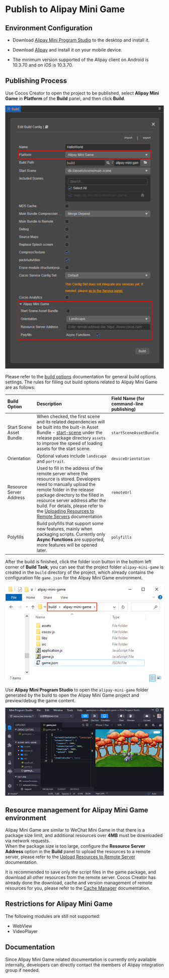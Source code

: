 # Publish to Alipay Mini Game

## Environment Configuration

- Download [Alipay Mini Program Studio](https://render.alipay.com/p/f/fd-jwq8nu2a/pages/home/index.html) to the desktop and install it.

- Download [Alipay](https://mobile.alipay.com/index.htm) and install it on your mobile device.

- The minimum version supported of the Alipay client on Android is 10.3.70 and on iOS is 10.3.70.

## Publishing Process

Use Cocos Creator to open the project to be published, select **Alipay Mini Game** in **Platform** of the **Build** panel, and then click **Build**.

![build option](./publish-alipay-mini-game/build_option.png)

Please refer to the [build options](build-options.md) documentation for general build options settings. The rules for filling out build options related to Alipay Mini Game are as follows:

| Build Option | Description | Field Name (for command-line publishing) |
| :-- | :-- | :-- |
| Start Scene Asset Bundle | When checked, the first scene and its related dependencies will be built into the built-in Asset Bundle - [start-scene](../../asset/bundle.md#the-built-in-asset-bundle) under the release package directory `assets` to improve the speed of loading assets for the start scene. | `startSceneAssetBundle` |
| Orientation | Optional values include `landscape` and `portrait`. | `deviceOrientation` |
| Resource Server Address | Used to fill in the address of the remote server where the resource is stored. Developers need to manually upload the remote folder in the release package directory to the filled in resource server address after the build. For details, please refer to the [Uploading Resources to Remote Servers](../../asset/cache-manager.md) documentation | `remoteUrl` |
| Polyfills | Build polyfills that support some new features, mainly when packaging scripts. Currently only **Async Functions** are supported, more features will be opened later. | `polyfills` |

After the build is finished, click the folder icon button in the bottom left corner of **Build Task**, you can see that the project folder `alipay-mini-game` is created in the `build` directory of the project, which already contains the configuration file `game.json` for the Alipay Mini Game environment.

![build](./publish-alipay-mini-game/build.png)

Use **Alipay Mini Program Studio** to open the `alipay-mini-game` folder generated by the build to open the Alipay Mini Game project and preview/debug the game content.

![preview](./publish-alipay-mini-game/preview.png)

## Resource management for Alipay Mini Game environment

Alipay Mini Game are similar to WeChat Mini Game in that there is a package size limit, and additional resources over **4MB** must be downloaded via network requests. <br>When the package size is too large, configure the **Resource Server Address** option in the **Build** panel to upload the resources to a remote server, please refer to the [Upload Resources to Remote Server](../../asset/cache-manager.md) documentation.

It is recommended to save only the script files in the game package, and download all other resources from the remote server. Cocos Creator has already done the download, cache and version management of remote resources for you, please refer to the [Cache Manager](../../asset/cache-manager.md) documentation.

## Restrictions for Alipay Mini Game

The following modules are still not supported:

- WebView
- VideoPlayer

## Documentation

Since Alipay Mini Game related documentation is currently only available internally, developers can directly contact the members of Alipay integration group if needed.
